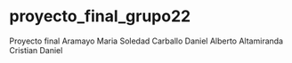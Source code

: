 # proyecto_final_grupo22
Proyecto final
Aramayo Maria Soledad
Carballo Daniel Alberto
Altamiranda Cristian Daniel
